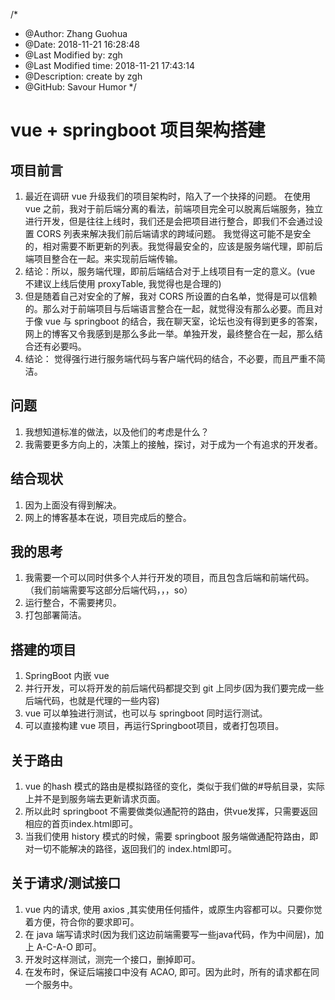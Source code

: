 /*
* @Author: Zhang Guohua
* @Date:   2018-11-21 16:28:48
* @Last Modified by:   zgh
* @Last Modified time: 2018-11-21 17:43:14
* @Description: create by zgh
* @GitHub: Savour Humor
*/
# vue + springboot 项目架构搭建

## 项目前言
1. 最近在调研 vue 升级我们的项目架构时，陷入了一个抉择的问题。 在使用 vue 之前，我对于前后端分离的看法，前端项目完全可以脱离后端服务，独立进行开发，但是往往上线时，我们还是会把项目进行整合，即我们不会通过设置 CORS 列表来解决我们前后端请求的跨域问题。 我觉得这可能不是安全的，相对需要不断更新的列表。我觉得最安全的，应该是服务端代理，即前后端项目整合在一起。来实现前后端传输。
2. 结论：所以，服务端代理，即前后端结合对于上线项目有一定的意义。(vue 不建议上线后使用 proxyTable, 我觉得也是合理的)
2. 但是随着自己对安全的了解，我对 CORS 所设置的白名单，觉得是可以信赖的。那么对于前端项目与后端语言整合在一起，就觉得没有那么必要。而且对于像 vue 与 springboot 的结合，我在聊天室，论坛也没有得到更多的答案，网上的博客又令我感到是那么多此一举。单独开发，最终整合在一起，那么结合还有必要吗。
3. 结论： 觉得强行进行服务端代码与客户端代码的结合，不必要，而且严重不简洁。

## 问题
1. 我想知道标准的做法，以及他们的考虑是什么？
2. 我需要更多方向上的，决策上的接触，探讨，对于成为一个有追求的开发者。


## 结合现状
1. 因为上面没有得到解决。
2. 网上的博客基本在说，项目完成后的整合。

## 我的思考
1. 我需要一个可以同时供多个人并行开发的项目，而且包含后端和前端代码。（我们前端需要写这部分后端代码，，，so）
2. 运行整合，不需要拷贝。
3. 打包部署简洁。


## 搭建的项目
1. SpringBoot 内嵌 vue
2. 并行开发，可以将开发的前后端代码都提交到 git 上同步(因为我们要完成一些后端代码，也就是代理的一些内容)
3. vue 可以单独进行测试，也可以与 springboot 同时运行测试。
4. 可以直接构建 vue 项目，再运行Springboot项目，或者打包项目。   

## 关于路由
1. vue 的hash 模式的路由是模拟路径的变化，类似于我们做的#导航目录，实际上并不是到服务端去更新请求页面。
2. 所以此时 springboot 不需要做类似通配符的路由，供vue发挥，只需要返回相应的首页index.html即可。
3. 当我们使用 history 模式的时候，需要 springboot 服务端做通配符路由，即对一切不能解决的路径，返回我们的 index.html即可。

## 关于请求/测试接口
1. vue 内的请求, 使用 axios ,其实使用任何插件，或原生内容都可以。只要你觉着方便，符合你的要求即可。
2. 在 java 端写请求时(因为我们这边前端需要写一些java代码，作为中间层)，加上 A-C-A-O 即可。
3. 开发时这样测试，测完一个接口，删掉即可。
4. 在发布时，保证后端接口中没有 ACAO, 即可。因为此时，所有的请求都在同一个服务中。
